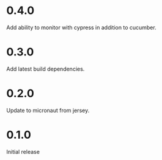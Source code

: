 # 0.4.0

Add ability to monitor with cypress in addition to cucumber.

# 0.3.0

Add latest build dependencies.

# 0.2.0

Update to micronaut from jersey.

# 0.1.0

Initial release